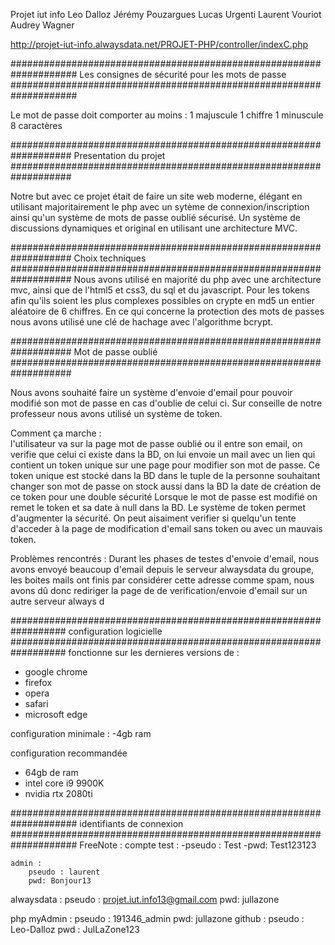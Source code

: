 Projet iut info 
Leo Dalloz Jérémy Pouzargues Lucas Urgenti Laurent Vouriot Audrey Wagner

http://projet-iut-info.alwaysdata.net/PROJET-PHP/controller/indexC.php


####################################################################
	    Les consignes de sécurité pour les mots de passe
####################################################################

 Le mot de passe doit comporter au moins : 
 	1 majuscule
	1 chiffre 
	1 minuscule 
	8 caractères
	
###################################################################
			Presentation du projet 
###################################################################

Notre but avec ce projet était de faire un site web moderne, élégant en utilisant majoritairement
le php avec un sytème de connexion/inscription ainsi qu'un système de mots de passe oublié sécurisé.
Un  système de discussions dynamiques et original en utilisant une architecture MVC.

###################################################################
			Choix techniques
###################################################################
Nous avons utilisé en majorité du php avec une architecture mvc, ainsi que de l'html5 et css3, 
du sql et du javascript. 
Pour les tokens afin qu'ils soient les plus complexes possibles on crypte en md5 
un entier aléatoire de 6 chiffres.
En ce qui concerne la protection des mots de passes nous avons utilisé une clé de hachage avec 
l'algorithme bcrypt. 

###################################################################
			Mot de passe oublié
###################################################################

 Nous avons souhaité faire un système d'envoie d'email pour pouvoir modifié son mot 
 de passe en cas d'oublie de celui ci. Sur conseille de notre professeur nous avons 
 utilisé un système de token. 


 Comment ça marche : 	
 	l'utilisateur va sur la page mot de passe oublié ou il entre son email, on verifie
	que celui ci existe dans la BD, on lui envoie un mail avec un lien qui contient 
	un token unique sur une page pour modifier son mot de passe. Ce token unique est 
	stocké dans la BD dans le tuple de la personne souhaitant changer son mot de passe 
	on stock aussi dans la  BD la date de création de ce token pour une double sécurité
	Lorsque le mot de passe est modifié on remet le token et sa date à null dans la BD.
	Le système  de token permet d'augmenter la sécurité. On peut aisaiment verifier si 
	quelqu'un tente d'acceder à la page de modification d'email sans token ou avec un 
	mauvais token.

Problèmes rencontrés : 
	Durant les phases de testes d'envoie d'email, nous avons envoyé beaucoup d'email
	depuis le serveur alwaysdata du groupe, les boites mails ont finis par considérer 
	cette adresse comme spam, nous avons dû donc rediriger la page de de 
	verification/envoie d'email sur un autre serveur always d

##################################################################
		configuration logicielle
##################################################################
fonctionne sur les dernieres versions de :
- google chrome
- firefox
- opera 
- safari 
- microsoft edge 

configuration minimale : 
-4gb ram 

configuration recommandée
- 64gb de ram 
- intel core i9 9900K 
- nvidia rtx 2080ti  

	
####################################################################
			identifiants de connexion
####################################################################
FreeNote :
	compte test :
		-pseudo : Test
		-pwd: Test123123
		
	admin :
		pseudo : laurent 
		pwd: Bonjour13
		
alwaysdata :
	pseudo : projet.iut.info13@gmail.com
	pwd: jullazone

php myAdmin :
	pseudo : 191346_admin
	pwd: jullazone
github :
	pseudo : Leo-Dalloz
	pwd : JulLaZone123


	



